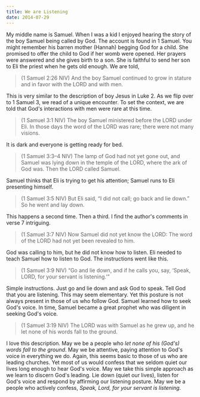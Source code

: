 ```yaml
---
title: We are Listening
date: 2014-07-29
---
```

 
My middle name is Samuel. When I was a kid I enjoyed hearing the story of the boy Samuel being called by God. The account is found in 1 Samuel. You might remember his barren mother (Hannah) begging God for a child. She promised to offer the child to God if her womb were opened. Her prayers were answered and she gives birth to a son. She is faithful to send her son to Eli the priest when he gets old enough. We are told,

>(1 Samuel 2:26 NIV) And the boy Samuel continued to grow in stature and in favor with the LORD and with men. 

This is very similar to the description of boy Jesus in Luke 2. As we flip over to 1 Samuel 3, we read of a unique encounter. To set the context, we are told that God's interactions with men were rare at this time.

>(1 Samuel 3:1 NIV) The boy Samuel ministered before the LORD under Eli. In those days the word of the LORD was rare; there were not many visions.

It is dark and everyone is getting ready for bed. 

>(1 Samuel 3:3–4 NIV) The lamp of God had not yet gone out, and Samuel was lying down in the temple of the LORD, where the ark of God was. Then the LORD called Samuel. 

Samuel thinks that Eli is trying to get his attention; Samuel runs to Eli presenting himself.

>(1 Samuel 3:5 NIV) But Eli said, “I did not call; go back and lie down.” So he went and lay down. 

This happens a second time. Then a third. I find the author's comments in verse 7 intriguing.

>(1 Samuel 3:7 NIV) Now Samuel did not yet know the LORD: The word of the LORD had not yet been revealed to him. 

God was calling to him, but he did not know how to listen. Eli needed to teach Samuel how to listen to God. The instructions went like this.

>(1 Samuel 3:9 NIV) “Go and lie down, and if he calls you, say, ‘Speak, LORD, for your servant is listening.’”

Simple instructions. Just go and lie down and ask God to speak. Tell God that you are listening. This may seem elementary. Yet this posture is not always present in those of us who follow God. Samuel learned how to seek God's voice. In time, Samuel became a great prophet who was diligent in seeking God's voice.

>(1 Samuel 3:19 NIV) The LORD was with Samuel as he grew up, and he let none of his words fall to the ground.

I love this description. May we be a people who *let none of his (God's) words fall to the ground*. May we be attentive, paying attention to God's voice in everything we do. Again, this seems basic to those of us who are leading churches. Yet most of us would confess that we seldom quiet our lives long enough to hear God's voice. May we take this simple approach as we learn to discern God's leading. Lie down (quiet our lives), listen for God's voice and respond by affirming our listening posture. May we be a people who actively confess, *Speak, Lord, for your servant is listening*.


